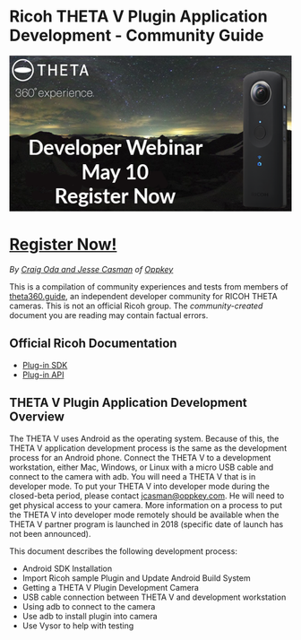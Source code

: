 # Ricoh THETA V Plugin Application Development - Community Guide

<!-- ![](img/product/front-image.png) -->
[![](img/promotion/plug-in-webinar.png)](https://register.gotowebinar.com/register/2633164712729319681)
# [Register Now!](https://register.gotowebinar.com/register/2633164712729319681)

*By [Craig Oda and Jesse Casman](/about/) of [Oppkey](http://oppkey.com/)*

This is a compilation of community experiences and tests from members of [theta360.guide](http://theta360.guide), an
independent developer community for RICOH THETA cameras. This is not an
official Ricoh group. The *community-created* document you are reading may contain factual errors. 

## Official Ricoh Documentation

- [Plug-in SDK](https://github.com/ricohapi/theta-plugin-sdk)
- [Plug-in API](https://api.ricoh/docs/theta-plugin/api/?utm_source=theta360guide)

## THETA V Plugin Application Development Overview

The THETA V uses Android as the operating system. Because of this, the THETA V application development process is the same as the development process for an Android phone. Connect the THETA V to a development workstation, either Mac, Windows, or Linux with a micro USB cable and connect to the camera with adb. You will need a THETA V 
that is in developer mode. To put your THETA V into developer mode during the closed-beta period, 
please contact jcasman@oppkey.com. He will need
to get physical access to your camera. More
information on a process to put the THETA V into developer mode remotely should be available when the 
THETA V partner program is launched in 2018 (specific date of launch has not been announced). 

This document describes the following development process:

- Android SDK Installation
- Import Ricoh sample Plugin and Update Android Build System
- Getting a THETA V Plugin Development Camera
- USB cable connection between THETA V and development workstation
- Using adb to connect to the camera
- Use adb to install plugin into camera
- Use Vysor to help with testing

